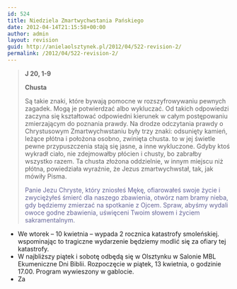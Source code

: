 ```yaml
---
id: 524
title: Niedziela Zmartwychwstania Pańskiego
date: 2012-04-14T21:15:58+00:00
author: admin
layout: revision
guid: http://anielaolsztynek.pl/2012/04/522-revision-2/
permalink: /2012/04/522-revision-2/
---
```

> **J 20, 1-9**
> 
> **Chusta**
> 
> Są takie znaki, które bywają pomocne w rozszyfrowywaniu pewnych zagadek. Mogą je potwierdzać albo wykluczać. Od takich odpowiedzi zaczyna się kształtować odpowiedni kierunek w całym postępowaniu zmierzającym do poznania prawdy. Na drodze odczytania prawdy o Chrystusowym Zmartwychwstaniu były trzy znaki: odsunięty kamień, leżące płótna i położona osobno, zwinięta chusta. to w jej świetle pewne przypuszczenia stają się jasne, a inne wykluczone. Gdyby ktoś wykradł ciało, nie zdejmowałby płócien i chusty, bo zabrałby wszystko razem. Ta chusta złożona oddzielnie, w innym miejscu niż płótna, powiedziała wyraźnie, że Jezus zmartwychwstał, tak, jak mówiły Pisma.
> 
> <span style="color: #666699;">Panie Jezu Chryste, który zniosłeś Mękę, ofiarowałeś swoje życie i zwyciężyłeś śmierć dla naszego zbawienia, otwórz nam bramy nieba, gdy będziemy zmierzać na spotkanie z Ojcem. Spraw, abyśmy wydali owoce godne zbawienia, uświęceni Twoim słowem i życiem sakramentalnym.</span>

  * We wtorek &#8211; 10 kwietnia &#8211; wypada 2 rocznica katastrofy smoleńskiej. wspominając to tragiczne wydarzenie będziemy modlić się za ofiary tej katastrofy.
  * W najbliższy piątek i sobotę odbędą się w Olsztynku w Salonie MBL Ekumeniczne Dni Biblii. Rozpoczęcie w piątek, 13 kwietnia, o godzinie 17.00. Program wywieszony w gablocie.
  * Za